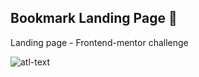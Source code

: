 ## Bookmark Landing Page 📒

Landing page - Frontend-mentor challenge

![atl-text](https://github.com/willicoder/Bookmark-Landing-Page/blob/master/design/desktop-design.jpg)
